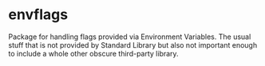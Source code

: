 # envflags

Package for handling flags provided via Environment Variables.
The usual stuff that is not provided by Standard Library but also
not important enough to include a whole other obscure third-party
library.
